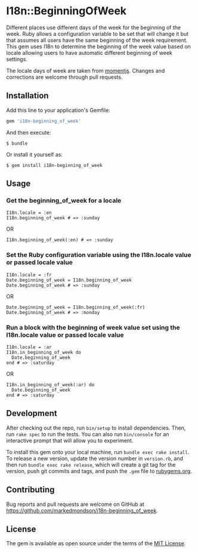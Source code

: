 # I18n::BeginningOfWeek

Different places use different days of the week for the beginning of the week. Ruby allows a configuration variable to be set that
will change it but that assumes all users have the same beginning of the week requirement. This gem uses I18n to determine the beginning of the week value based on locale allowing users to have automatic different beginning of week settings.

The locale days of week are taken from [momentjs](https://github.com/moment/moment). Changes and corrections are welcome through pull requests.

## Installation

Add this line to your application's Gemfile:

```ruby
gem 'i18n-beginning_of_week'
```

And then execute:

    $ bundle

Or install it yourself as:

    $ gem install i18n-beginning_of_week

## Usage

### Get the beginning_of_week for a locale

```
I18n.locale = :en
I18n.beginning_of_week # => :sunday
```

OR

```
I18n.beginning_of_week(:en) # => :sunday
```

### Set the Ruby configuration variable using the I18n.locale value or passed locale value

```
I18n.locale = :fr
Date.beginning_of_week = I18n.beginning_of_week
Date.beginning_of_week # => :sunday
```

OR

```
Date.beginning_of_week = I18n.beginning_of_week(:fr)
Date.beginning_of_week # => :monday
```


### Run a block with the beginning of week value set using the I18n.locale value or passed locale value
```
I18n.locale = :ar
I18n.in_beginning_of_week do
  Date.beginning_of_week
end # => :saturday
```

OR

```
I18n.in_beginning_of_week(:ar) do
  Date.beginning_of_week
end # => :saturday
```

## Development

After checking out the repo, run `bin/setup` to install dependencies. Then, run `rake spec` to run the tests. You can also run `bin/console` for an interactive prompt that will allow you to experiment.

To install this gem onto your local machine, run `bundle exec rake install`. To release a new version, update the version number in `version.rb`, and then run `bundle exec rake release`, which will create a git tag for the version, push git commits and tags, and push the `.gem` file to [rubygems.org](https://rubygems.org).

## Contributing

Bug reports and pull requests are welcome on GitHub at https://github.com/markedmondson/i18n-beginning_of_week.

## License

The gem is available as open source under the terms of the [MIT License](http://opensource.org/licenses/MIT).
